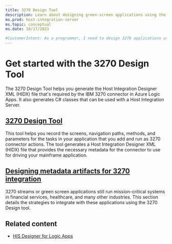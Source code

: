 ```yaml
---
title: 3270 Design Tool
description: Learn about designing green-screen applications using the 3270 Design Tool.
ms.prod: host-integration-server
ms.topic: conceptual
ms.date: 10/17/2023

#CustomerIntent: As a programmer, I need to design 3270 applications using the 3270 Design Tool.
---
```


# Get started with the 3270 Design Tool

The 3270 Design Tool helps you generate the Host Integration Designer XML (HIDX) file that's required by the IBM 3270 connector in Azure Logic Apps. It also generates C# classes that can be used with a Host Integration Server.

## [3270 Design Tool](application-integration-3270designer-2.md)

This tool helps you record the screens, navigation paths, methods, and parameters for the tasks in your application that you add and run as 3270 connector actions. The tool generates a Host Integration Designer XML (HIDX) file that provides the necessary metadata for the connector to use for driving your mainframe application.

## [Designing metadata artifacts for 3270 integration](application-integration-la3270apps.md)  

3270 streams or green screen applications still run mission-critical systems in financial services, healthcare, and many other industries. This section details the strategies to integrate with these applications using the 3270 Design tool.

## Related content

- [HIS Designer for Logic Apps](application-integration-ladesigner-1.md)
